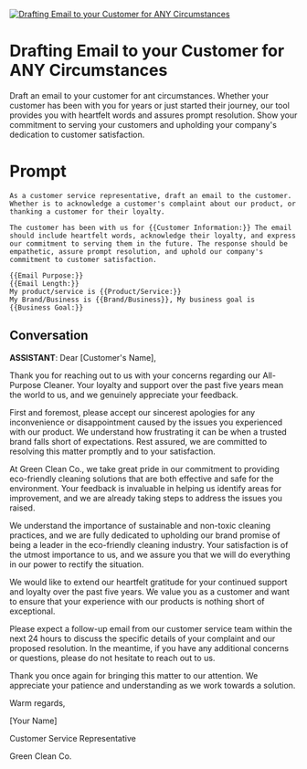 
[![Drafting Email to your Customer for ANY Circumstances](https://flow-prompt-covers.s3.us-west-1.amazonaws.com/icon/cute/cute_4.png)]()
# Drafting Email to your Customer for ANY Circumstances 
Draft an email to your customer for ant circumstances. Whether your customer has been with you for years or just started their journey, our tool provides you with heartfelt words and assures prompt resolution. Show your commitment to serving your customers and upholding your company's dedication to customer satisfaction. 

# Prompt

```
As a customer service representative, draft an email to the customer. Whether is to acknowledge a customer's complaint about our product, or thanking a customer for their loyalty. 

The customer has been with us for {{Customer Information:}} The email should include heartfelt words, acknowledge their loyalty, and express our commitment to serving them in the future. The response should be empathetic, assure prompt resolution, and uphold our company's commitment to customer satisfaction.

{{Email Purpose:}}
{{Email Length:}}
My product/service is {{Product/Service:}}
My Brand/Business is {{Brand/Business}}, My business goal is {{Business Goal:}}

```

## Conversation

**ASSISTANT**: Dear [Customer's Name],



Thank you for reaching out to us with your concerns regarding our All-Purpose Cleaner. Your loyalty and support over the past five years mean the world to us, and we genuinely appreciate your feedback.



First and foremost, please accept our sincerest apologies for any inconvenience or disappointment caused by the issues you experienced with our product. We understand how frustrating it can be when a trusted brand falls short of expectations. Rest assured, we are committed to resolving this matter promptly and to your satisfaction.



At Green Clean Co., we take great pride in our commitment to providing eco-friendly cleaning solutions that are both effective and safe for the environment. Your feedback is invaluable in helping us identify areas for improvement, and we are already taking steps to address the issues you raised.



We understand the importance of sustainable and non-toxic cleaning practices, and we are fully dedicated to upholding our brand promise of being a leader in the eco-friendly cleaning industry. Your satisfaction is of the utmost importance to us, and we assure you that we will do everything in our power to rectify the situation.



We would like to extend our heartfelt gratitude for your continued support and loyalty over the past five years. We value you as a customer and want to ensure that your experience with our products is nothing short of exceptional.



Please expect a follow-up email from our customer service team within the next 24 hours to discuss the specific details of your complaint and our proposed resolution. In the meantime, if you have any additional concerns or questions, please do not hesitate to reach out to us.



Thank you once again for bringing this matter to our attention. We appreciate your patience and understanding as we work towards a solution.



Warm regards,



[Your Name]

Customer Service Representative

Green Clean Co.



